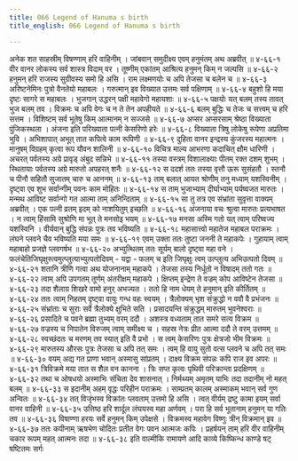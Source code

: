 ```yaml
---
title: 066 Legend of Hanuma s birth
title_english: 066 Legend of Hanuma s birth

---
```

<div class="audioEmbed"  caption="श्रीराम-हरिसीताराममूर्ति-घनपाठिभ्यां वचनम्" src="https://archive.org/download/Ramayana-recitation-Sriram-harisItArAmamUrti-Ghanapaati-v2/Kanda_4/Kanda_4_KSK-066-Legend_of_Hanuma_s_birth.mp3"></div>
अनेक शत साहस्रीम् विषण्णाम् हरि वाहिनीम् ।  
जांबवान् समुदीक्ष्य एवम् हनुमंतम् अथ अब्रवीत् ॥ ४-६६-१  
वीर वानर लोकस्य सर्व शास्त्र विदाम् वर ।  
तूष्णीम् एकांतम् आश्रित्य हनुमन् किम् न जल्पसि ॥ ४-६६-२  
हनुमन् हरि राजस्य सुग्रीवस्य समो हि असि ।  
राम लक्ष्मणयोः च अपि तेजसा च बलेन च ॥ ४-६६-३  
अरिष्टनेमिनः पुत्रो वैनतेयो महाबलः ।  
गरुत्मान् इव विख्यात उत्तमः सर्व पक्षिणाम् ॥ ४-६६-४  
बहुशो हि मया दृष्टः सागरे स महाबलः ।  
भुजगान् उद्धरन् पक्षी महावेगो महायशाः ॥ ४-६६-५  
पक्षयोः यत् बलम् तस्य तावत् भुज बलम् तव ।  
विक्रमः च अपि वेगः च न ते तेन अपहीयते ॥ ४-६६-६  
बलम् बुद्धिः च तेजः च सत्त्वम् च हरि सत्तम ।  
विशिष्टम् सर्व भूतेषु किम् आत्मानम् न सज्जसे ॥ ४-६६-७  
अप्सर अप्सरसाम् श्रेष्ठा विख्याता पुंजिकस्थला ।  
अंजना इति परिख्याता पत्नी केसरिणो हरेः ॥ ४-६६-८  
विख्याता त्रिषु लोकेषु रूपेणा अप्रतिमा भुवि ।  
अभिशापात् अभूत् तात कपित्वे काम रूपिणी ॥ ४-६६-९  
दुहिता वानर इन्द्रस्य कुंजरस्य महात्मनः ।  
मानुषम् विग्रहम् कृत्वा रूप यौवन शालिनी ॥ ४-६६-१०  
विचित्र माल्य आभरणा कदाचित् क्षौम धारिणी ।  
अचरत् पर्वतस्य अग्रे प्रावृड् अंबुद सन्निभे ॥ ४-६६-११  
तस्या वस्त्रम् विशालाक्ष्याः पीतम् रक्त दशम् शुभम् ।  
स्थितायाः पर्वतस्य अग्रे मारुतो अपहरत् शनैः ॥ ४-६६-१२  
स ददर्श ततः तस्या वृत्तौ ऊरू सुसंहतौ ।  
स्तनौ च पीनौ सहितौ सुजातम् चारु च आननम् ॥ ४-६६-१३  
ताम् बलात् आयत श्रोणीम् तनु मध्याम् यशस्विनीम् ।  
दृष्ट्वा एव शुभ सर्वान्गीम् पवनः काम मोहितः ॥ ४-६६-१४  
स ताम् भुजाभ्याम् दीर्घाभ्याम् पर्यष्वजत मारुतः ।  
मन्मथ आविष्ट सर्वान्गो गत आत्मा ताम् अनिन्दिताम् ॥ ४-६६-१५  
सा तु तत्र एव संभ्रांता सुवृत्ता वाक्यम् अब्रवीत् ।  
एक पत्नी व्रतम् इदम् को नाशयितुम् इच्छति ॥ ४-६६-१६  
अंजनाया वचः श्रुत्वा मारुतः प्रत्यभाषत ।  
न त्वाम् हिंसामि सुश्रोणि मा भूत् ते मनसोइ भयम् ॥ ४-६६-१७  
मनसा अस्मि गतो यत् त्वाम् परिष्वज्य यशस्विनि ।  
वीर्यवान् बुद्धि संपन्नः पुत्रः तव भविष्यति ॥ ४-६६-१८  
महासात्त्वो महातेज महाबल पराक्रमः ।  
लंघने प्लवने चैव भविष्यति मया समः ॥ ४-६६-१९  
एवम् उक्ता ततः तुष्टा जननी ते महाकपेः ।  
गुहायाम् त्वाम् महाबाहो प्रजज्ञे प्लवगर्षभ ॥ ४-६६-२०  
अभ्युत्थितम् ततः सूर्यम् बालो दृष्ट्वा महा वने ।  
फलंचेतिजिघृक्षुस्त्वमुत्प्लुत्याभ्युत्पतोदिवम् - यद्वा -  
फलम् च इति जिघृक्षुः त्वम् उत्प्लुत्य अभिउत्पतो दिवम् ॥ ४-६६-२१  
शतानि त्रीणि गत्वा अथ योजनानाम् महाकपे ।  
तेजसा तस्य निर्धूतो न विषादम् ततो गतः ॥ ४-६६-२२  
त्वाम् अपि उपगतम् तूर्णम् अंतरीक्षम् महाकपे ।  
क्षिप्तम् इन्द्रेण ते वज्रम् कोप आविष्टेन तेजसा ॥ ४-६६-२३  
तदा शैलाग्र शिखरे वामो हनुर् अभज्यत ।  
ततो हि नाम धेयम् ते हनुमान् इति कीर्तितम् ॥ ४-६६-२४  
ततः त्वाम् निहतम् दृष्ट्वा वायुः गन्ध वहः स्वयम् ।  
त्रैलोक्यम् भृश संक्रुद्धो न ववौ वै प्रभंजनः ॥ ४-६६-२५  
संभ्रांताः च सुराः सर्वे त्रैलोक्ये क्षुभिते सति ।  
प्रसादयन्ति संक्रुद्धम् मारुतम् भुवनेश्वराः ॥ ४-६६-२६  
प्रसादिते च पवने ब्रह्मा तुभ्यम् वरम् ददौ ।  
अशस्त्र वध्यताम् तात समरे सत्य विक्रम ॥ ४-६६-२७  
वज्रस्य च निपातेन विरुजम् त्वाम् समीक्ष्य च ।  
सहस्र नेत्रः प्रीत आत्मा ददौ ते वरम् उत्तमम् ॥ ४-६६-२८  
स्वच्छंदतः च मरणम् तव स्यात् इति वै प्रभो ।  
स त्वम् केसरिणः पुत्रः क्षेत्रजो भीम विक्रमः ॥ ४-६६-२९  
मारुतस्य औरसः पुत्रः तेजसा च अपि तत् समः ।  
त्वम् हि वायु सुतो वत्स प्लवने च अपि तत् समः ॥ ४-६६-३०  
वयम् अद्य गत प्राणा भवान् अस्मासु सांप्रतम् ।  
दाक्ष्य विक्रम संपन्नः कपि राज इव अपरः ॥ ४-६६-३१  
त्रिविक्रमे मया तात स शैल वन कानना ।  
त्रिः सप्त कृत्वः पृथिवी परिक्रान्ता प्रदक्षिणम् ॥ ४-६६-३२  
तथा च ओषधयो अस्माभिः संचिता देव शासनात् ।  
निर्मथ्यम् अमृतम् याभिः तदा तदानीम् नो महत् बलम् ॥ ४-६६-३३  
स इदानीम् अहम् वृद्धः परिहीन पराक्रमः ।  
साम्प्रतम् कालम् अस्माकम् भवान् सर्व गुण अन्वितः ॥ ४-६६-३४  
तत् विजृंभस्व विक्रांतः प्लवताम् उत्तमो हि असि ।  
त्वत् वीर्यम् द्रष्टु कामा इयम् सर्वा वानर वाहिनी ॥ ४-६६-३५  
उत्तिष्ठ हरि शार्दूल लंघयस्व महा अर्णवम् ।  
परा हि सर्व भूतानाम् हनुमन् या गतिः तव ॥ ४-६६-३६  
विषाण्णा हरयः सर्वे हनुमन् किम् उपेक्षसे ।  
विक्रमस्व महावेग विष्णुः त्रीन् विक्रमान् इव ॥ ४-६६-३७  
ततः कपीनाम् ऋषभेण चोदितः  
प्रतीत वेगः पवन आत्मजः कपिः ।  
प्रहर्षयन् ताम् हरि वीर वाहिनीम्  
चकार रूपम् महत् आत्मनः तदा ॥ ४-६६-३८  
इति वाल्मीकि रामायणे आदि काव्ये किष्किन्ध काण्डे षट् षष्टितमः सर्गः